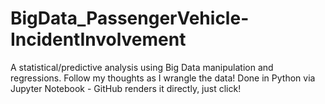 # BigData_PassengerVehicle-IncidentInvolvement
A statistical/predictive analysis using Big Data manipulation and regressions. Follow my thoughts as I wrangle the data! Done in Python via Jupyter Notebook - GitHub renders it directly, just click!
